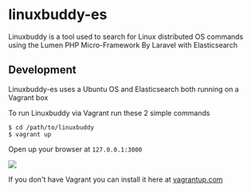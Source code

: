 # linuxbuddy-es

Linuxbuddy is a tool used to search for Linux distributed OS commands using the Lumen PHP Micro-Framework By Laravel with Elasticsearch

## Development

Linuxbuddy-es uses a Ubuntu OS and Elasticsearch both running on a Vagrant box

To run Linuxbuddy via Vagrant run these 2 simple commands

    $ cd /path/to/linuxbuddy
    $ vagrant up

Open up your browser at <code>127.0.0.1:3000</code>

<img src="https://raw.githubusercontent.com/linuxbuddy/linuxbuddy-es/master/public/Linuxbuddy.png" />

If you don't have Vagrant you can install it here at <a href="http://www.vagrantup.com">vagrantup.com</a>

